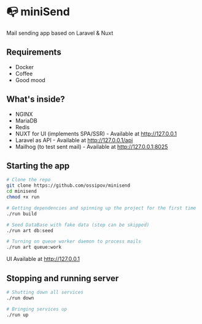 # 📭 miniSend
Mail sending app based on Laravel & Nuxt

## Requirements
* Docker
* Coffee
* Good mood

## What's inside?
* NGINX
* MariaDB
* Redis
* NUXT for UI (implements SPA/SSR) - Available at <http://127.0.0.1>
* Laravel as API - Available at <http://127.0.0.1/api>
* Mailhog (to test sent mail) - Available at <http://127.0.0.1:8025>

## Starting the app
```sh
# Clone the repo
git clone https://github.com/ossipov/minisend 
cd minisend
chmod +x run

# Getting dependencies and spinning up the project for the first time
./run build

# Seed DataBase with fake data (step can be skipped)
./run art db:seed

# Turning on queue worker daemon to process mails
./run art queue:work
```

UI Available at <http://127.0.0.1>

## Stopping and running server
```sh
# Shutting down all services
./run down

# Bringing services up
./run up
```